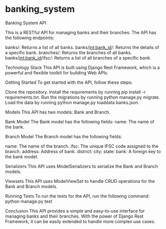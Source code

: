 # banking_system

Banking System API

This is a RESTful API for managing banks and their branches. The API has the following endpoints:

banks/: Returns a list of all banks.
banks/<int:bank_id>/: Returns the details of a specific bank.
branches/: Returns the branches of all banks.
banks/<int:bank_id>/ifsc/: Returns a list of all branches of a specific bank.


Technology Stack
This API is built using Django Rest Framework, which is a powerful and flexible toolkit for building Web APIs.


Getting Started
To get started with the API, follow these steps:


Clone the repository.
Install the requirements by running pip install -r requirements.txt.
Run the migrations by running python manage.py migrate.
Load the data by running python manage.py loaddata banks.json.


Models
This API has two models: Bank and Branch.


Bank Model
The Bank model has the following fields:
name: The name of the bank.

Branch Model
The Branch model has the following fields:

name: The name of the branch.
ifsc: The unique IFSC code assigned to the branch.
address: Address of bank.
district: 
city:
state:
bank: A foreign key to the bank model.


Serializers
This API uses ModelSerializers to serialize the Bank and Branch models.

Viewsets
This API uses ModelViewSet to handle CRUD operations for the Bank and Branch models.

Running Tests
To run the tests for the API, run the following command:
python manage.py test


Conclusion
This API provides a simple and easy-to-use interface for managing banks and their branches.
With the power of Django Rest Framework, it can be easily extended to handle more complex use cases.
